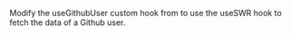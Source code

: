 Modify the useGithubUser custom hook from to use the useSWR hook to fetch the data of a Github user.